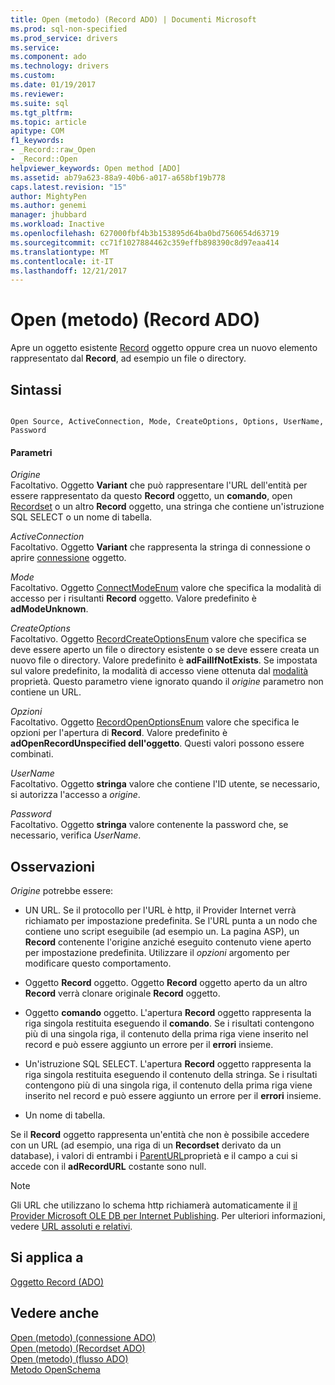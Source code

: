 ```yaml
---
title: Open (metodo) (Record ADO) | Documenti Microsoft
ms.prod: sql-non-specified
ms.prod_service: drivers
ms.service: 
ms.component: ado
ms.technology: drivers
ms.custom: 
ms.date: 01/19/2017
ms.reviewer: 
ms.suite: sql
ms.tgt_pltfrm: 
ms.topic: article
apitype: COM
f1_keywords:
- _Record::raw_Open
- _Record::Open
helpviewer_keywords: Open method [ADO]
ms.assetid: ab79a623-88a9-40b6-a017-a658bf19b778
caps.latest.revision: "15"
author: MightyPen
ms.author: genemi
manager: jhubbard
ms.workload: Inactive
ms.openlocfilehash: 627000fbf4b3b153895d64ba0bd7560654d63719
ms.sourcegitcommit: cc71f1027884462c359effb898390c8d97eaa414
ms.translationtype: MT
ms.contentlocale: it-IT
ms.lasthandoff: 12/21/2017
---
```

# <a name="open-method-ado-record"></a>Open (metodo) (Record ADO)
Apre un oggetto esistente [Record](../../../ado/reference/ado-api/record-object-ado.md) oggetto oppure crea un nuovo elemento rappresentato dal **Record**, ad esempio un file o directory.  
  
## <a name="syntax"></a>Sintassi  
  
```  
  
Open Source, ActiveConnection, Mode, CreateOptions, Options, UserName, Password  
```  
  
#### <a name="parameters"></a>Parametri  
 *Origine*  
 Facoltativo. Oggetto **Variant** che può rappresentare l'URL dell'entità per essere rappresentato da questo **Record** oggetto, un **comando**, open [Recordset](../../../ado/reference/ado-api/recordset-object-ado.md) o un altro **Record** oggetto, una stringa che contiene un'istruzione SQL SELECT o un nome di tabella.  
  
 *ActiveConnection*  
 Facoltativo. Oggetto **Variant** che rappresenta la stringa di connessione o aprire [connessione](../../../ado/reference/ado-api/connection-object-ado.md) oggetto.  
  
 *Mode*  
 Facoltativo. Oggetto [ConnectModeEnum](../../../ado/reference/ado-api/connectmodeenum.md) valore che specifica la modalità di accesso per i risultanti **Record** oggetto. Valore predefinito è **adModeUnknown**.  
  
 *CreateOptions*  
 Facoltativo. Oggetto [RecordCreateOptionsEnum](../../../ado/reference/ado-api/recordcreateoptionsenum.md) valore che specifica se deve essere aperto un file o directory esistente o se deve essere creata un nuovo file o directory. Valore predefinito è **adFailIfNotExists**. Se impostata sul valore predefinito, la modalità di accesso viene ottenuta dal [modalità](../../../ado/reference/ado-api/mode-property-ado.md) proprietà. Questo parametro viene ignorato quando il *origine* parametro non contiene un URL.  
  
 *Opzioni*  
 Facoltativo. Oggetto [RecordOpenOptionsEnum](../../../ado/reference/ado-api/recordopenoptionsenum.md) valore che specifica le opzioni per l'apertura di **Record**. Valore predefinito è **adOpenRecordUnspecified dell'oggetto**. Questi valori possono essere combinati.  
  
 *UserName*  
 Facoltativo. Oggetto **stringa** valore che contiene l'ID utente, se necessario, si autorizza l'accesso a *origine*.  
  
 *Password*  
 Facoltativo. Oggetto **stringa** valore contenente la password che, se necessario, verifica *UserName*.  
  
## <a name="remarks"></a>Osservazioni  
 *Origine* potrebbe essere:  
  
-   UN URL. Se il protocollo per l'URL è http, il Provider Internet verrà richiamato per impostazione predefinita. Se l'URL punta a un nodo che contiene uno script eseguibile (ad esempio un. La pagina ASP), un **Record** contenente l'origine anziché eseguito contenuto viene aperto per impostazione predefinita. Utilizzare il *opzioni* argomento per modificare questo comportamento.  
  
-   Oggetto **Record** oggetto. Oggetto **Record** oggetto aperto da un altro **Record** verrà clonare originale **Record** oggetto.  
  
-   Oggetto **comando** oggetto. L'apertura **Record** oggetto rappresenta la riga singola restituita eseguendo il **comando**. Se i risultati contengono più di una singola riga, il contenuto della prima riga viene inserito nel record e può essere aggiunto un errore per il **errori** insieme.  
  
-   Un'istruzione SQL SELECT. L'apertura **Record** oggetto rappresenta la riga singola restituita eseguendo il contenuto della stringa. Se i risultati contengono più di una singola riga, il contenuto della prima riga viene inserito nel record e può essere aggiunto un errore per il **errori** insieme.  
  
-   Un nome di tabella.  
  
 Se il **Record** oggetto rappresenta un'entità che non è possibile accedere con un URL (ad esempio, una riga di un **Recordset** derivato da un database), i valori di entrambi i [ParentURL](../../../ado/reference/ado-api/parenturl-property-ado.md)proprietà e il campo a cui si accede con il **adRecordURL** costante sono null.  
  
> [!NOTE]
>  Gli URL che utilizzano lo schema http richiamerà automaticamente il [il Provider Microsoft OLE DB per Internet Publishing](../../../ado/guide/appendixes/microsoft-ole-db-provider-for-internet-publishing.md). Per ulteriori informazioni, vedere [URL assoluti e relativi](../../../ado/guide/data/absolute-and-relative-urls.md).  
  
## <a name="applies-to"></a>Si applica a  
 [Oggetto Record (ADO)](../../../ado/reference/ado-api/record-object-ado.md)  
  
## <a name="see-also"></a>Vedere anche  
 [Open (metodo) (connessione ADO)](../../../ado/reference/ado-api/open-method-ado-connection.md)   
 [Open (metodo) (Recordset ADO)](../../../ado/reference/ado-api/open-method-ado-recordset.md)   
 [Open (metodo) (flusso ADO)](../../../ado/reference/ado-api/open-method-ado-stream.md)   
 [Metodo OpenSchema](../../../ado/reference/ado-api/openschema-method.md)
